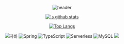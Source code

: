 

<div align="center">

![header](https://capsule-render.vercel.app/api?type=rounded&color=gradient&text=%20Welcome!%20&&animation=blink)

[!['s github stats](https://github-readme-stats.vercel.app/api?username=chominsoo4245&show_icons=true&theme=radical)](https://github.com/chominsoo4245)

[![Top Langs](https://github-readme-stats.vercel.app/api/top-langs/?username=chominsoo4245)](https://github.com/chominsoo4245/github-readme-stats)


![자바](https://img.shields.io/badge/-자바-007396?style=for-the-badge&logo=Java&logoColor=ffffff)
![Spring](https://img.shields.io/badge/-Spring-6DB33F?style=flat&logo=Spring&logoColor=white)
![TypeScript](https://img.shields.io/badge/-TypeScript-3178C6?style=flat-square&logo=TypeScript&logoColor=white)
![Serverless](https://img.shields.io/badge/-Serverless-FD5750?style=flat-square&logo=Serverless&logoColor=magenta)
![MySQL](https://img.shields.io/badge/-MySQL-1F305F?style=flat-square&logo=mariadb&logoColor=white)
<img src="https://img.shields.io/badge/Python-3766AB?style=flat-square&logo=Python&logoColor=white"/>
</div>



